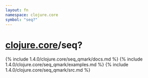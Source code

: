 ```yaml
---
layout: fn
namespace: clojure.core
symbol: "seq?"
---
```


# [clojure.core](../)/seq?

{% include 1.4.0/clojure.core/seq_qmark/docs.md %}
{% include 1.4.0/clojure.core/seq_qmark/examples.md %}
{% include 1.4.0/clojure.core/seq_qmark/src.md %}

